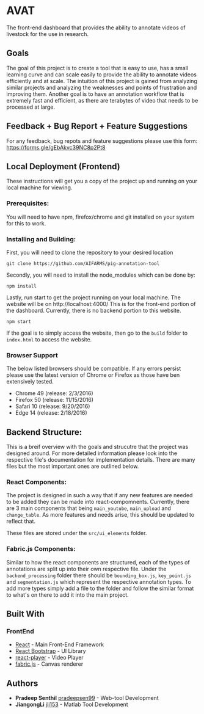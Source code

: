 # AVAT

The front-end dashboard that provides the ability to annotate videos of livestock for the use in research.

## Goals
The goal of this project is to create a tool that is easy to use, has a small learning curve and can scale easily to provide the ability to annotate videos efficiently and at scale. The intuition of this project is gained from analyzing similar projects and analyzing the weaknesses and points of frustration and improving them. Another goal is to have an annotation workflow that is extremely fast and efficient, as there are terabytes of video that needs to be processed at large. 

## Feedback + Bug Report + Feature Suggestions

For any feedback, bug repots and feature suggestions please use this form: https://forms.gle/gEbAkvc39NC8p2Pt8

## Local Deployment (Frontend)

These instructions will get you a copy of the project up and running on your local machine for viewing. 

### Prerequisites:

You will need to have npm, firefox/chrome and git installed on your system for this to work. 

### Installing and Building:

First, you will need to clone the repository to your desired location

```
git clone https://github.com/AIFARMS/pig-annotation-tool
```

Secondly, you will need to install the node_modules which can be done by:
```
npm install
```
Lastly, run start to get the project running on your local machine. The website will be on http://localhost:4000/ 
This is for the front-end portion of the dashboard. Currently, there is no backend portion to this website.
```
npm start
```

If the goal is to simply access the website, then go to the ```build``` folder to ```index.html``` to access the website. 

### Browser Support

The below listed browsers should be compatible. If any errors persist please use the latest version of Chrome or Firefox as those have ben extensively tested.

* Chrome 49 (release: 2/3/2016)
* Firefox 50 (release: 11/15/2016)
* Safari 10 (release: 9/20/2016)
* Edge 14 (release: 2/18/2016)

## Backend Structure:

This is a breif overview with the goals and strucutre that the project was designed around. For more detailed information please look into the respective file's documentation for implementation details. There are many files but the most important ones are outlined below. 

### React Components:

The project is designed in such a way that if any new features are needed to be added they can be made into react-compomnents. Currently, there are 3 main components that being ```main_youtube```, ```main_upload``` and ```change_table```. As more features and needs arise, this should be updated to reflect that.

These files are stored under the ```src/ui_elements``` folder.

### Fabric.js Components:

Similar to how the react components are structured, each of the types of annotations are split up into their own respective file. Under the ```backend_processing``` folder there should be ```bounding_box.js```, ```key_point.js``` and ```segmentation.js``` which represent the respective annotation types. To add more types simply add a file to the folder and follow the similar format to what's on there to add it into the main project. 


## Built With

### FrontEnd
* [React](https://reactjs.org/) - Main Front-End Framework
* [React Bootstrap](https://react-bootstrap.github.io/) - UI Library
* [react-player](https://www.npmjs.com/package/react-player) - Video Player
* [fabric.js](http://fabricjs.com/) - Canvas renderer

## Authors

* **Pradeep Senthil** [pradeepsen99](https://github.com/pradeepsen99) - Web-tool Development
* **JiangongLi** [jli153](jli153@illinois.edu) - Matlab Tool Development

